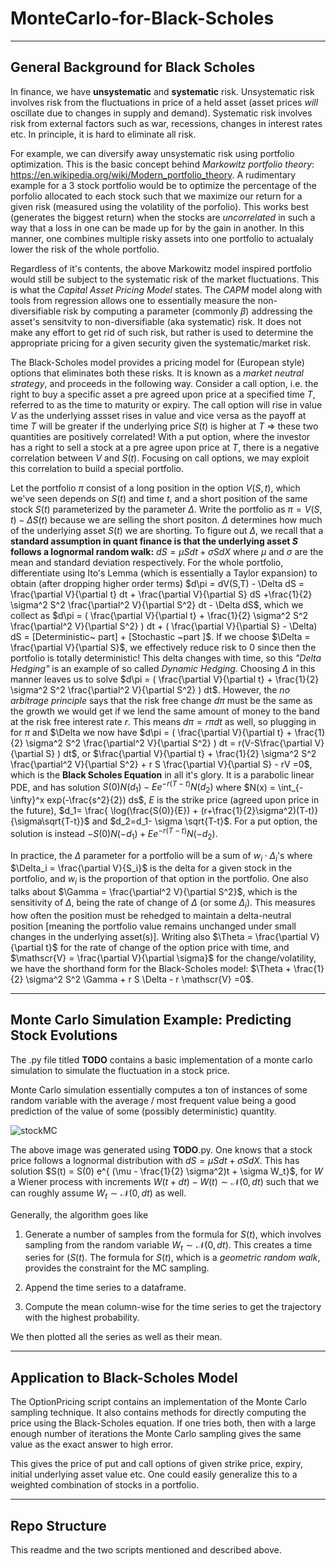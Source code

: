 # MonteCarlo-for-Black-Scholes

---------------------------------------------------------------------------------------------------------------------------
## General Background for Black Scholes

In finance, we have **unsystematic** and **systematic** risk. Unsystematic risk involves risk from the fluctuations in price of a held asset (asset prices _will_ oscillate due to changes in supply and demand).  Systematic risk involves risk from external factors such as war, recessions, changes in interest rates etc. In principle, it is hard to eliminate all risk. 

For example, we can diversify away unsystematic risk using portfolio optimization. This is the basic concept behind _Markowitz portfolio theory_: https://en.wikipedia.org/wiki/Modern_portfolio_theory. A rudimentary example for a 3 stock portfolio would be to optimize the percentage of the porfolio allocated to each stock such that we maximize our return for a given risk (measured using the volatility of the porfolio). This works best (generates the biggest return) when the stocks are _uncorrelated_ in such a way that a loss in one can be made up for by the gain in another. In this manner, one combines multiple risky assets into one portfolio to actualaly lower the risk of the whole portfolio.

Regardless of it's contents, the above Markowitz model inspired portfolio would still be subject to the systematic risk of the market fluctuations. 
This is what the _Capital Asset Pricing Model_ states. The _CAPM_ model along with tools from regression allows one to essentially measure the non-diversifiable risk by computing a parameter (commonly $\beta$) addressing the asset's sensitvity to non-diversifiable (aka systematic) risk. It does not make any effort to get rid of such risk, but rather is used to determine the appropriate pricing for a given security given the systematic/market risk.

The Black-Scholes model provides a pricing model for (European style) options that eliminates both these risks. It is known as a _market neutral strategy_, and proceeds in the following way. Consider a call option, i.e. the right to buy a specific asset a pre agreed upon price at a specified time $T$, referred to as the time to maturity or expiry. The call option will rise in value $V$ as the underlying assset rises in value and
vice versa as the payoff at time $T$ will be greater if the underlying price $S(t)$ is higher at $T$ $\Rightarrow$ these two quantities are positively correlated! With a put option, where the investor has a right to sell a stock at a pre agree upon price at $T$, there is a negative correlation between $V$ and $S(t)$. Focusing on call options, we may exploit this correlation to build a special portfolio.

Let the portfolio $\pi$ consist of a long position in the option $V(S,t)$, which we've seen depends on $S(t)$ and time $t$, and a short position of the same stock $S(t)$ parameterized by the parameter $\Delta$. 
Write the portfolio as $\pi = V(S,t) - \Delta S(t)$ because we are selling the short positon. $\Delta$ determines how much of the underlying asset $S(t)$ we are shorting. To figure out $\Delta$, we recall
that a **standard assumption in quant finance is that the underlying asset $S$ follows a lognormal random walk:** $dS = \mu S dt  + \sigma S dX$ where $\mu$ and $\sigma$ are the mean and standard deviation
respectively. For the whole portfolio, differentiate using Ito's Lemma (which is essentially a Taylor expansion) to obtain (after dropping higher order terms) $d\pi = dV(S,T) - \Delta dS  = \frac{\partial V}{\partial t} dt + \frac{\partial V}{\partial S} dS
+\frac{1}{2} \sigma^2 S^2 \frac{\partial^2 V}{\partial S^2} dt - \Delta dS$, which we collect as
$d\pi = ( \frac{\partial V}{\partial t}  + \frac{1}{2} \sigma^2 S^2 \frac{\partial^2 V}{\partial S^2} ) dt + ( \frac{\partial V}{\partial S}  - \Delta) dS = [Deterministic~ part] + [Stochastic ~part ]$.
If we choose $\Delta = \frac{\partial V}{\partial S}$, we effectively reduce risk to $0$ since then the portfolio is totally deterministic! This delta changes with time, so this _"Delta Hedging"_ is an example of
so called _Dynamic Hedging_. Choosing $\Delta$ in this manner leaves us to solve
$d\pi = ( \frac{\partial V}{\partial t}  + \frac{1}{2} \sigma^2 S^2 \frac{\partial^2 V}{\partial S^2} ) dt$. However, the _no arbitrage principle_ says that the risk free change $d\pi$ must be the same as the growth we would get if we lend the same amount of money to the band at the risk free interest rate $r$. This means $d\pi = r\pi dt$ as well, so plugging in for $\pi$ and $\Delta we now have
$d\pi = ( \frac{\partial V}{\partial t}  + \frac{1}{2} \sigma^2 S^2 \frac{\partial^2 V}{\partial S^2} ) dt = r(V-S\frac{\partial V}{\partial S} ) dt$, or
$\frac{\partial V}{\partial t}  + \frac{1}{2} \sigma^2 S^2 \frac{\partial^2 V}{\partial S^2} + r S \frac{\partial V}{\partial S} - rV =0$, which is the **Black Scholes Equation** in all it's glory. It is a parabolic 
linear PDE, and has solution $S(0) N(d_1) - E e^{-r(T-t)} N(d_2)$ where $N(x) = \int_{-\infty}^x exp(-\frac{s^2}{2}) ds$, $E$ is the strike price (agreed upon price in the future), $d_1= \frac{ \log(\frac{S(0)}{E}) + (r+\frac{1}{2}\sigma^2)(T-t)}{\sigma\sqrt{T-t}}$ and $d_2=d_1- \sigma \sqrt{T-t}$. For a put option, the solution is instead $-S(0)N(-d_1) + E e^{-r(T-t)}N(-d_2)$.

In practice, the $\Delta$ parameter for a portfolio will be a sum of $w_i \cdot \Delta_i$'s where $\Delta_i = \frac{\partial V}{S_i}$ is the delta for a given stock in the portfolio, and $w_i$ is the proportion of that
option in the portfolio. One also talks about $\Gamma = \frac{\partial^2 V}{\partial S^2}$, which is the sensitivity of $\Delta$, being the rate of change of $\Delta$ (or some $\Delta_i$). This measures how often the position must be rehedged to maintain a delta-neutral position [meaning the portfolio value remains unchanged under small changes in the underlying asset(s)]. Writing also $\Theta = \frac{\partial V}{\partial t}$ for the rate of change of the option price with time, and 
$\mathscr{V} = \frac{\partial V}{\partial \sigma}$ for the change/volatility, we have the shorthand form for the Black-Scholes model:
$\Theta + \frac{1}{2} \sigma^2 S^2 \Gamma + r S \Delta  - r \mathscr{V} =0$. 

---------------------------------------------------------------------------------------------------------------------------
## Monte Carlo Simulation Example: Predicting Stock Evolutions 

The .py file titled **TODO**
contains a basic implementation of a monte carlo simulation to simulate the fluctuation in a stock price. 

Monte Carlo simulation essentially computes a ton of instances of some random variable with the average / most frequent value being a good prediction of the value of some (possibly deterministic) quantity.

![stockMC](https://github.com/user-attachments/assets/34ec6a6f-03b2-478e-a94e-20376f5b2d92)

The above image was generated using **TODO**.py. One knows that a stock price follows a lognormal distribution with $dS = \mu S dt + \sigma S dX$. This has solution $S(t) = S(0) e^{ (\mu - \frac{1}{2} \sigma^2)t + \sigma W_t}$, for $W$ a Wiener process with increments $W(t+dt) - W(t) \sim \mathcal{N}(0,dt)$ such that we can roughly assume $W_t \sim \mathcal{N}(0,dt)$ as well.

Generally, the algorithm goes like
1. Generate a number of samples from the formula for $S(t)$, which involves sampling from the random variable $W_t \sim \mathcal{N}(0,dt)$. This creates a time series for $(S(t)$. The formula for $S(t)$, which is a _geometric random walk_, provides the constraint for the MC sampling. 

2. Append the time series to a dataframe.

3. Compute the mean column-wise for the time series to get the trajectory with the highest probability.

We then plotted all the series as well as their mean.

---------------------------------------------------------------------------------------------------------------------------
## Application to Black-Scholes Model

The OptionPricing script contains an implementation of the Monte Carlo sampling technique. It also contains methods for directly computing the price using the Black-Scholes equation. If one tries both, then with a large enough number of iterations the Monte Carlo sampling gives the same value as the exact answer to high error. 

This gives the price of put and call options of given strike price, expiry, initial underlying asset value etc. One could easily generalize this to a weighted combination of stocks in a portfolio. 

---------------------------------------------------------------------------------------------------------------------------
## Repo Structure

This readme and the two scripts mentioned and described above.


